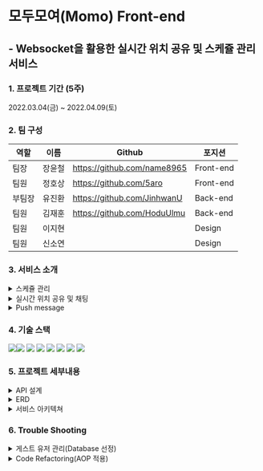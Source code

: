 # 모두모여(Momo) Front-end
## - Websocket을 활용한 실시간 위치 공유 및 스케쥴 관리 서비스

### 1. 프로젝트 기간 (5주)
2022.03.04(금) ~ 2022.04.09(토)

### 2. 팀 구성
역할 |이름 | Github | 포지션
-|-|-|-
팀장 | 장윤철 | https://github.com/name8965 | Front-end
팀원 | 정호상 |https://github.com/5aro | Front-end
부팀장 |유진환 | https://github.com/JinhwanU | Back-end
팀원 |김재훈 | https://github.com/HoduUlmu | Back-end
팀원 |이지현 | | Design
팀원 |신소연 |  | Design



### 3. 서비스 소개
<details>
<summary>스케쥴 관리</summary>
<div markdown="1">       

😎작성예정😎

</div>
</details>

<details>
<summary>실시간 위치 공유 및 채팅</summary>
<div markdown="1">       

😎작성예정😎

</div>
</details>

<details>
<summary>Push message</summary>
<div markdown="1">       

😎작성예정😎

</div>
</details>

### 4. 기술 스택
<img src="https://img.shields.io/badge/MYSQL-4479A1?style=for-the-badge&logo=MYSQL&logoColor=white"><img src="https://img.shields.io/badge/Redis-DC382D?style=for-the-badge&logo=Redis&logoColor=white">
<img src="https://img.shields.io/badge/amazons3-569A31?style=for-the-badge&logo=amazons3&logoColor=white">
<img src="https://img.shields.io/badge/Firebase-FFCA28?style=for-the-badge&logo=Firebase&logoColor=white">
<img src="https://img.shields.io/badge/Spring-6DB33F?style=for-the-badge&logo=Spring&logoColor=white">
<img src="https://img.shields.io/badge/SpringBoot-6DB33F?style=for-the-badge&logo=SpringBoot&logoColor=white">
<img src="https://img.shields.io/badge/amazonaws-232F3E?style=for-the-badge&logo=amazonaws&logoColor=white">
<img src="https://img.shields.io/badge/GitHubActions-2088FF?style=for-the-badge&logo=GitHubActions&logoColor=white">


### 5. 프로젝트 세부내용
<details>
<summary>API 설계</summary>
<div markdown="1">       

😎작성예정😎

</div>
</details>

<details>
<summary>ERD</summary>
<div markdown="1">       

😎작성예정😎

</div>
</details>

<details>
<summary>서비스 아키텍쳐</summary>
<div markdown="1">       

😎작성예정😎

</div>
</details>

### 6. Trouble Shooting

<details>
<summary>게스트 유저 관리(Database 선정)</summary>
<div markdown="1">       
😎작성예정😎
</div>
</details>


<details>
<summary>Code Refactoring(AOP 적용)</summary>
<div markdown="1">       
😎작성예정😎
</div>
</details>

